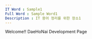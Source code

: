 ```yaml
---
IT Word : Sample1
Full Word : Sample Word1
Description : IT 용어 정리를 위한 장소1
---
```


Welcome!!
DaeHoNai Development Page 
